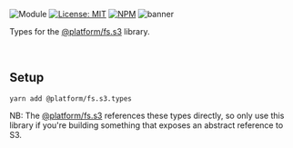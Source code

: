 ![Module](https://img.shields.io/badge/%40platform-fs.s3.types-%23EA4E7E.svg)
[![License: MIT](https://img.shields.io/badge/license-MIT-blue.svg)](https://opensource.org/licenses/MIT)
[![NPM](https://img.shields.io/npm/v/@platform/fs.s3.types.svg?colorB=blue&style=flat)](https://www.npmjs.com/package/@platform/fs.s3.types)
![banner](https://user-images.githubusercontent.com/185555/72020748-555e0480-32d1-11ea-8b3f-aeacc885956c.png)

Types for the [@platform/fs.s3](../fs.s3) library.

<p>&nbsp;<p>

## Setup

    yarn add @platform/fs.s3.types

NB: The [@platform/fs.s3](../fs.s3) references these types directly, so only use this library if you're building something that exposes an abstract reference to S3.

<p>&nbsp;<p>
<p>&nbsp;<p>
